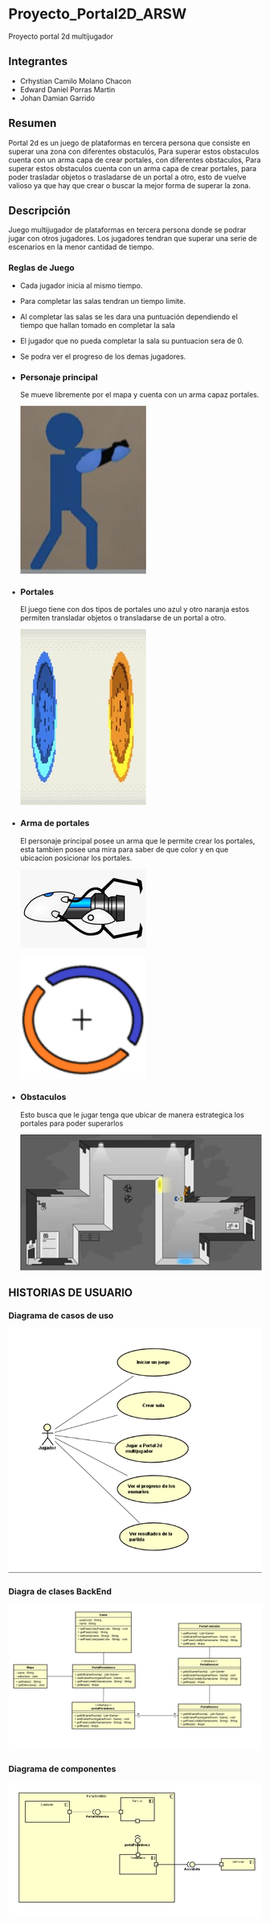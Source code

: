 # Proyecto_Portal2D_ARSW
Proyecto portal 2d multijugador

## Integrantes
* Crhystian Camilo Molano Chacon
* Edward Daniel Porras Martin
* Johan Damian Garrido

## Resumen

Portal 2d es un juego de plataformas en tercera persona que consiste en superar una zona
con diferentes obstaculós, Para superar estos obstaculos cuenta con un arma capa de crear portales,
con diferentes obstaculos, Para superar estos obstaculos cuenta con un arma capa de crear portales,
para poder trasladar objetos o trasladarse de un portal a otro, esto de vuelve valioso ya que hay 
que crear o buscar la mejor forma de superar la zona.

## Descripción

Juego multijugador de plataformas en tercera persona donde se podrar jugar con otros jugadores.
Los jugadores tendran que superar una serie de escenarios en la menor cantidad de tiempo.

### Reglas de Juego

* Cada jugador inicia al mismo tiempo.
* Para completar las salas tendran un tiempo limite.
* Al completar las salas se les dara una puntuación dependiendo el tiempo que hallan tomado en completar la sala
* El jugador que no pueda completar la sala su puntuacion sera de 0.
* Se podra ver el progreso de los demas jugadores.

* ### Personaje principal
    Se mueve libremente por el mapa y cuenta con un arma capaz portales.
  
  ![](img/Personaje2.jpeg)

* ### Portales
    El juego tiene con dos tipos de portales uno azul y otro naranja estos permiten transladar 
objetos o transladarse de un portal a otro.
  
  ![](img/Portal2.jpeg)

* ### Arma de portales
  El personaje principal posee un arma que le permite crear los portales, esta tambien posee una mira para saber de que color y en que ubicacion
  posicionar los portales.

  ![](img/arma.jpeg) 

  ![](img/mira3.png)

* ### Obstaculos
  Esto busca que le jugar tenga que ubicar de manera estrategica los portales para poder superarlos

  ![](img/mapa.jpeg)


## HISTORIAS DE USUARIO

### Diagrama de casos de uso

![](img/historias%20de%20usuario.PNG)

### Diagra de clases BackEnd
![](img/diagramaBackEnd.png)

### Diagrama de componentes
![](img/componentes.png)
